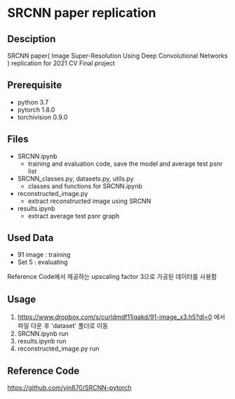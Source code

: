 # SRCNN paper replication

## Desciption
SRCNN paper( Image Super-Resolution Using Deep Convolutional Networks 
) replication for 2021 CV Final project

## Prerequisite
* python 3.7
* pytorch 1.8.0
* torchivision 0.9.0

## Files
* SRCNN.ipynb
    * training and evaluation code, save the model and average test psnr list
* SRCNN_classes.py, datasets.py, utils.py
    * classes and functions for SRCNN.ipynb
* reconstructed_image.py
    * extract reconstructed image using SRCNN 
* results.ipynb
    * extract average test psnr graph

## Used Data
* 91 image : training
* Set 5 : evaluating

Reference Code에서 제공하는 upscaling factor 3으로 가공된 데이터를 사용함

## Usage
1. https://www.dropbox.com/s/curldmdf11iqakd/91-image_x3.h5?dl=0 에서 파일 다운 후 'dataset' 폴더로 이동
2. SRCNN.ipynb run
3. results.ipynb run 
4. reconstructed_image.py run 

## Reference Code
https://github.com/yjn870/SRCNN-pytorch